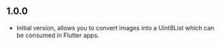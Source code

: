 ## 1.0.0

- Initial version, allows you to convert images into a Uint8List which can be consumed in Flutter apps.
